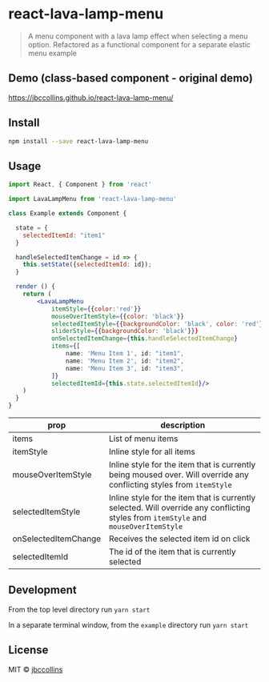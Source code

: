 # react-lava-lamp-menu

> A menu component with a lava lamp effect when selecting a menu option.
> Refactored as a functional component for a separate elastic menu example


## Demo (class-based component - original demo)
https://jbccollins.github.io/react-lava-lamp-menu/

## Install

```bash
npm install --save react-lava-lamp-menu
```

## Usage

```jsx
import React, { Component } from 'react'

import LavaLampMenu from 'react-lava-lamp-menu'

class Example extends Component {

  state = {
  	selectedItemId: "item1"
  }

  handleSelectedItemChange = id => {
  	this.setState({selectedItemId: id});
  }

  render () {
    return (
		<LavaLampMenu
			itemStyle={{color:'red'}}
			mouseOverItemStyle={{color: 'black'}}
			selectedItemStyle={{backgroundColor: 'black', color: 'red'}}
			sliderStyle={{backgroundColor: 'black'}}}
			onSelectedItemChange={this.handleSelectedItemChange}
			items={[
				name: 'Menu Item 1', id: "item1",
				name: 'Menu Item 2', id: "item2",
				name: 'Menu Item 3', id: "item3",
			]}
			selectedItemId={this.state.selectedItemId}/>
    )
  }
}
```
| prop | description|
|------|------------|
|items | List of menu items |
|itemStyle | Inline style for all items |
|mouseOverItemStyle | Inline style for the item that is currently being moused over. Will override any conflicting styles from `itemStyle` |
| selectedItemStyle | Inline style for the item that is currently selected. Will override any conflicting styles from `itemStyle` and `mouseOverItemStyle` |
| onSelectedItemChange | Receives the selected item id on click |
| selectedItemId | The id of the item that is currently selected |

## Development

From the top level directory run
```yarn start```

In a separate terminal window, from the `example` directory run
```yarn start```

## License

MIT © [jbccollins](https://github.com/jbccollins)
